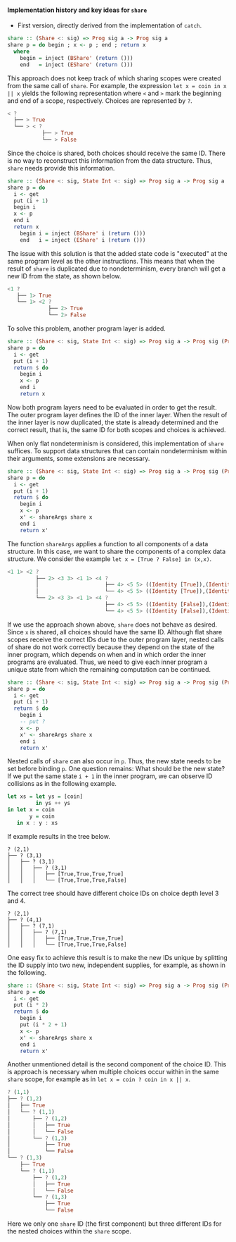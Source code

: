 #### Implementation history and key ideas for `share`

* First version, directly derived from the implementation of `catch`.

```Haskell
share :: (Share <: sig) => Prog sig a -> Prog sig a
share p = do begin ; x <- p ; end ; return x
  where
    begin = inject (BShare' (return ()))
    end   = inject (EShare' (return ()))
```
This approach does not keep track of which sharing scopes were created from the
same call of `share`. For example, the expression `let x = coin in x || x` yields
the following representation where `<` and `>` mark the beginning and end of a
scope, respectively. Choices are represented by `?`.

```Haskell
< ? 
  ├── > True
  └── > < ? 
           ├── > True
           └── > False
```

Since the choice is shared, both choices should receive the same ID. There is no
way to reconstruct this information from the data structure. Thus, `share` needs
provide this information.

```Haskell
share :: (Share <: sig, State Int <: sig) => Prog sig a -> Prog sig a
share p = do 
  i <- get
  put (i + 1)
  begin i
  x <- p
  end i
  return x
    begin i = inject (BShare' i (return ()))
    end   i = inject (EShare' i (return ()))
```

The issue with this solution is that the added state code is "executed" at the
same program level as the other instructions. This means that when the result of `share`
is duplicated due to nondeterminism, every branch will get a new ID from the state,
as shown below.

```Haskell
<1 ? 
   ├── 1> True
   └── 1> <2 ? 
             ├── 2> True
             └── 2> False
```

To solve this problem, another program layer is added.

```Haskell
share :: (Share <: sig, State Int <: sig) => Prog sig a -> Prog sig (Prog sig a)
share p = do 
  i <- get
  put (i + 1)
  return $ do
    begin i
    x <- p
    end i
    return x
```

Now both program layers need to be evaluated in order to get the result. The outer
program layer defines the ID of the inner layer. When the result of the inner layer
is now duplicated, the state is already determined and the correct result, that is,
the same ID for both scopes and choices is achieved.

When only flat nondeterminism is considered, this implementation of `share` suffices.
To support data structures that can contain nondeterminism within their arguments,
some extensions are necessary.

```Haskell
share :: (Share <: sig, State Int <: sig) => Prog sig a -> Prog sig (Prog sig a)
share p = do 
  i <- get
  put (i + 1)
  return $ do
    begin i
    x <- p
    x' <- shareArgs share x
    end i
    return x'
```
The function `shareArgs` applies a function to all components of a data structure. In
this case, we want to share the components of a complex data structure. We consider the
example `let x = [True ? False] in (x,x)`.

```Haskell
<1 1> <2 ? 
         ├── 2> <3 3> <1 1> <4 ? 
         │                     ├── 4> <5 5> ((Identity [True]),(Identity [True])) 
         │                     └── 4> <5 5> ((Identity [True]),(Identity [False]))
         └── 2> <3 3> <1 1> <4 ? 
                               ├── 4> <5 5> ((Identity [False]),(Identity [True]))
                               └── 4> <5 5> ((Identity [False]),(Identity [False]))
``` 

If we use the approach shown above, `share` does not behave as desired. Since `x` is shared,
all choices should have the same ID. Although flat share scopes receive the correct IDs due
to the outer program layer, nested calls of share do not work correctly because they depend
on the state of the inner program, which depends on when and in which order the inner programs
are evaluated. Thus, we need to give each inner program a unique state from which the remaining
computation can be continued.

```Haskell
share :: (Share <: sig, State Int <: sig) => Prog sig a -> Prog sig (Prog sig a)
share p = do 
  i <- get
  put (i + 1)
  return $ do
    begin i
    -- put ?
    x <- p
    x' <- shareArgs share x
    end i
    return x'
```

Nested calls of `share` can also occur in `p`. Thus, the new state needs to be set before binding
`p`. One question remains: What should be the new state? If we put the same state `i + 1` in the
inner program, we can observe ID collisions as in the following example.

```Haskell
let xs = let ys = [coin] 
         in ys ++ ys 
in let x = coin
       y = coin
   in x : y : xs
```

If example results in the tree below.

```
? (2,1)
├── ? (3,1)
│   ├── ? (3,1)
│   │   ├── ? (3,1)
│   │   │   ├── [True,True,True,True]
│   │   │   └── [True,True,True,False]
```

The correct tree should have different choice IDs on choice depth level 3 and 4.

```
? (2,1)
├── ? (4,1)
│   ├── ? (7,1)
│   │   ├── ? (7,1)
│   │   │   ├── [True,True,True,True]
│   │   │   └── [True,True,True,False]
```

One easy fix to achieve this result is to make the new IDs unique by splitting the ID supply
into two new, independent supplies, for example, as shown in the following.

```Haskell
share :: (Share <: sig, State Int <: sig) => Prog sig a -> Prog sig (Prog sig a)
share p = do 
  i <- get
  put (i * 2)
  return $ do
    begin i
    put (i * 2 + 1)
    x <- p
    x' <- shareArgs share x
    end i
    return x'
```

Another unmentioned detail is the second component of the choice ID. This is approach is necessary
when multiple choices occur within in the same `share` scope, for example as in `let x = coin ? coin in x || x`.

```Haskell
? (1,1)
├── ? (1,2)
│   ├── True
│   └── ? (1,1)
│       ├── ? (1,2)
│       │   ├── True
│       │   └── False
│       └── ? (1,3)
│           ├── True
│           └── False
└── ? (1,3)
    ├── True
    └── ? (1,1)
        ├── ? (1,2)
        │   ├── True
        │   └── False
        └── ? (1,3)
            ├── True
            └── False
```

Here we only one `share` ID (the first component) but three different IDs for the nested choices within
the `share` scope.
